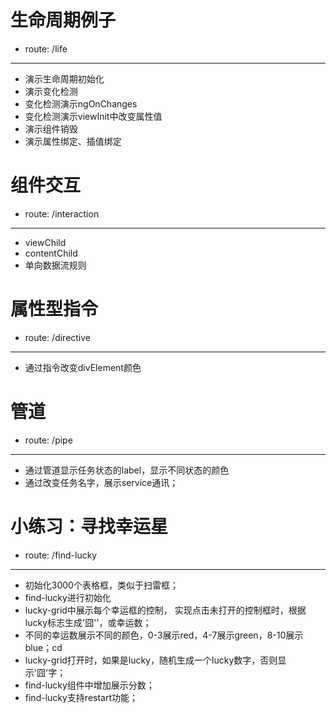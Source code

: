 # 生命周期例子 
- route: /life
****
- 演示生命周期初始化
- 演示变化检测
- 变化检测演示ngOnChanges
- 变化检测演示viewInit中改变属性值
- 演示组件销毁
- 演示属性绑定、插值绑定

# 组件交互 
- route: /interaction
****
- viewChild
- contentChild
- 单向数据流规则

# 属性型指令 
- route: /directive
****
- 通过指令改变divElement颜色

# 管道 
- route: /pipe
****
- 通过管道显示任务状态的label，显示不同状态的颜色
- 通过改变任务名字，展示service通讯；

# 小练习：寻找幸运星
- route: /find-lucky
****
- 初始化3000个表格框，类似于扫雷框；
- find-lucky进行初始化
- lucky-grid中展示每个幸运框的控制，
实现点击未打开的控制框时，根据lucky标志生成'囧''，或幸运数；
- 不同的幸运数展示不同的颜色，0-3展示red，4-7展示green，8-10展示blue；cd
- lucky-grid打开时，如果是lucky，随机生成一个lucky数字，否则显示'囧'字；
- find-lucky组件中增加展示分数；
- find-lucky支持restart功能；
